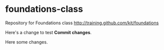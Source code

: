 # foundations-class
Repository for Foundations class http://training.github.com/kit/foundations

Here's a change to test **Commit changes**.

Here some changes.
